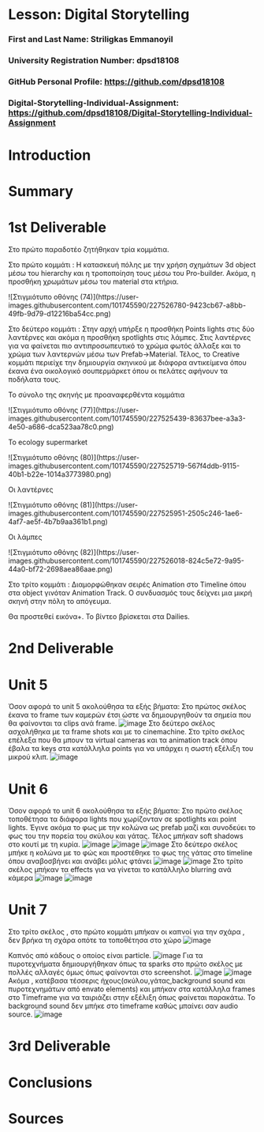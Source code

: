 # Lesson: Digital Storytelling

### First and Last Name: Striligkas Emmanoyil
### University Registration Number: dpsd18108
### GitHub Personal Profile: https://github.com/dpsd18108
### Digital-Storytelling-Individual-Assignment: https://github.com/dpsd18108/Digital-Storytelling-Individual-Assignment

# Introduction



# Summary


# 1st Deliverable
<p>Στο πρώτο παραδοτέο ζητήθηκαν τρία κομμάτια. </p>
Στο πρώτο κομμάτι : Η κατασκευή πόλης με την χρήση σχημάτων 3d object μέσω του hierarchy και η τροποποίηση τους μέσω του Pro-builder. Ακόμα, η προσθήκη χρωμάτων μέσω του material στα κτήρια.<p></p>
![Στιγμιότυπο οθόνης (74)](https://user-images.githubusercontent.com/101745590/227526780-9423cb67-a8bb-49fb-9d79-d12216ba54cc.png)



<p>Στο δεύτερο κομμάτι : Στην αρχή υπήρξε η προσθήκη Points lights στις δύο λαντέρνες και ακόμα η προσθήκη spotlights στις λάμπες. Στις λαντέρνες για να φαίνεται πιο αντιπροσωπευτικό το χρώμα φωτός άλλαξε και το χρώμα των λαντερνών μέσω των Prefab->Material. Τέλος, το Creative κομμάτι περιείχε την δημιουργία σκηνικού με διάφορα αντικείμενα όπου έκανα ένα οικολογικό σουπερμάρκετ όπου οι πελάτες αφήνουν τα ποδήλατα τους.</p> <p></p>
<p>Το σύνολο της σκηνής με προαναφερθέντα κομμάτια</p>
<p>![Στιγμιότυπο οθόνης (77)](https://user-images.githubusercontent.com/101745590/227525439-83637bee-a3a3-4e50-a686-dca523aa78c0.png)</p>
<p>Το ecology supermarket</p>
<p>![Στιγμιότυπο οθόνης (80)](https://user-images.githubusercontent.com/101745590/227525719-567f4ddb-9115-40b1-b22e-1014a3773980.png)</p>
<p>Οι λαντέρνες</p>
![Στιγμιότυπο οθόνης (81)](https://user-images.githubusercontent.com/101745590/227525951-2505c246-1ae6-4af7-ae5f-4b7b9aa361b1.png)
<p>Οι λάμπες</p>
![Στιγμιότυπο οθόνης (82)](https://user-images.githubusercontent.com/101745590/227526018-824c5e72-9a95-44a0-bf72-2698aea86aae.png)
<p>Στο τρίτο κομμάτι : Διαμορφώθηκαν σειρές Animation στο Timeline όπου στα object γινόταν Animation Track. Ο συνδυασμός τους δείχνει μια μικρή σκηνή στην πόλη το απόγευμα.</p>
Θα προστεθεί εικόνα+. Το βίντεο βρίσκεται στα Dailies. 
<p></p>

# 2nd Deliverable
# Unit 5
Όσον αφορά το unit 5 ακολούθησα τα εξής βήματα: 
Στο πρώτος σκέλος έκανα το frame των καμερών έτσι ώστε να δημιουργηθούν τα σημεία που θα φαίνονται τα clips ανά frame. 
![image](https://user-images.githubusercontent.com/101745590/236651610-6ee49e4a-b20e-4e6d-944e-d866ef983d6f.png)
Στο δεύτερο σκέλος ασχολήθηκα με τα frame shots και με το cinemachine.
Στο τρίτο σκέλος επέλεξα που θα μπουν τα virtual cameras και τα animation track όπου έβαλα τα keys στα κατάλληλα points για να υπάρχει η σωστή εξέλιξη του μικρού κλιπ. 
![image](https://user-images.githubusercontent.com/101745590/236651679-dc619273-b997-41a9-8fa1-739f7eb2eac4.png)
# Unit 6
Όσον αφορά το unit 6 ακολούθησα τα εξής βήματα: 
Στο πρώτο σκέλος τοποθέτησα τα διάφορα lights που χωρίζονταν σε spotlights και point lights. Έγινε ακόμα το φως με την κολώνα ως prefab μαζί και συνοδεύει το φως του την πορεία του σκύλου και γάτας. Τέλος μπήκαν soft shadows στο κουτί με τη κυρία.
![image](https://user-images.githubusercontent.com/101745590/236651879-60142869-0001-487b-bdce-15a0b594903b.png)
![image](https://user-images.githubusercontent.com/101745590/236651940-e8807dc1-b101-43c1-a26d-20cd6a276c6f.png)
![image](https://user-images.githubusercontent.com/101745590/236651978-4d49b339-a130-4c15-9836-54c51476daa8.png)
Στο δεύτερο σκέλος μπήκε η κολώνα με το φώς και προστέθηκε το φως της γάτας στο timeline όπου αναβοσβήνει και ανάβει μόλις φτάνει 
![image](https://user-images.githubusercontent.com/101745590/236652100-1cf04c0e-89da-4c3f-8b20-7fc8e14d448f.png)
![image](https://user-images.githubusercontent.com/101745590/236652136-ceeb55d6-f588-4693-9000-950df86ac3af.png)
Στο τρίτο σκέλος μπήκαν τα effects για να γίνεται το κατάλληλο blurring ανά κάμερα
![image](https://user-images.githubusercontent.com/101745590/236652192-bbb41bce-cd38-4872-9c12-5c4b87af6ac3.png)
![image](https://user-images.githubusercontent.com/101745590/236652199-93d248bc-5192-4ec9-baeb-648483d22b81.png)
# Unit 7
Στο τρίτο σκέλος , στο πρώτο κομμάτι μπήκαν οι καπνοί για την σχάρα , δεν βρήκα τη σχάρα οπότε τα τοποθέτησα στο χώρο 
![image](https://user-images.githubusercontent.com/101745590/236652450-fd78bdc9-b45a-4bdc-99e1-383f2cbab5e7.png)

Καπνός από κάδους ο οποίος είναι particle.
![image](https://user-images.githubusercontent.com/101745590/236652409-8e6357f5-92b9-431a-bdc7-e21fdab65e7e.png)
Για τα πυροτεχνήματα δημιουργήθηκαν όπως τα sparks στο πρώτο σκέλος με πολλές αλλαγές όμως όπως φαίνονται στο screenshot.
![image](https://user-images.githubusercontent.com/101745590/236652485-97c17e72-14ab-4a4f-b322-dac67cdf2877.png)
![image](https://user-images.githubusercontent.com/101745590/236652499-6c327470-754f-4100-94ef-51dc176b3968.png)
Ακόμα , κατέβασα τέσσερις ήχους(σκύλου,γάτας,background sound και πυροτεχνημάτων από envato elements) και μπήκαν στα κατάλληλα frames στο Timeframe για να ταιριάζει στην εξέλιξη όπως φαίνεται παρακάτω. Το background sound δεν μπήκε στο timeframe καθώς μπαίνει σαν audio source.
![image](https://user-images.githubusercontent.com/101745590/236652544-d7b14fd0-d985-49b2-b3aa-3bc5bb5fd5d8.png)







# 3rd Deliverable 


# Conclusions


# Sources
